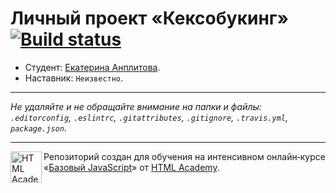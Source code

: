 # Личный проект «Кексобукинг» [![Build status][travis-image]][travis-url]

* Студент: [Екатерина Анплитова](https://up.htmlacademy.ru/javascript/10/user/82969).
* Наставник: `Неизвестно`.

---

_Не удаляйте и не обращайте внимание на папки и файлы:_<br>
_`.editorconfig`, `.eslintrc`, `.gitattributes`, `.gitignore`, `.travis.yml`, `package.json`._

---

<a href="https://htmlacademy.ru/intensive/javascript"><img align="left" width="50" height="50" title="HTML Academy" src="https://up.htmlacademy.ru/static/img/intensive/javascript/logo-for-github.svg"></a>

Репозиторий создан для обучения на интенсивном онлайн‑курсе «[Базовый JavaScript](https://htmlacademy.ru/intensive/javascript)» от [HTML Academy](https://htmlacademy.ru).

[travis-image]: https://travis-ci.org/htmlacademy-javascript/82969-keksobooking.svg?branch=master
[travis-url]: https://travis-ci.org/htmlacademy-javascript/82969-keksobooking
